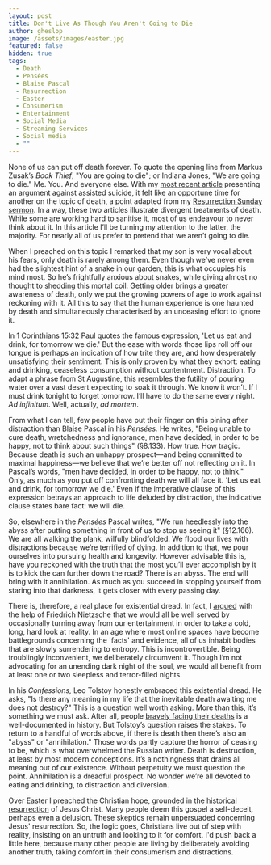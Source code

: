 ```yaml
---
layout: post
title: Don't Live As Though You Aren't Going to Die
author: gheslop
image: /assets/images/easter.jpg
featured: false
hidden: true
tags:
  - Death
  - Pensées
  - Blaise Pascal
  - Resurrection
  - Easter
  - Consumerism
  - Entertainment
  - Social Media
  - Streaming Services
  - Social media
  - ""
---
```

None of us can put off death forever. To quote the opening line from Markus Zusak’s *Book Thief*, "You are going to die"; or Indiana Jones, "We are going to die." Me. You. And everyone else. With my [most recent article](https://rekindle.co.za/content/2024-04-04-assisted-suicide) presenting an argument against assisted suicide, it felt like an opportune time for another on the topic of death, a point adapted from my [Resurrection Sunday sermon](https://sermons.unionchapel.co.za/sermons/54643/resurrection-sunday/). In a way, these two articles illustrate divergent treatments of death. While some are working hard to sanitise it, most of us endeavour to never think about it. In this article I’ll be turning my attention to the latter, the majority. For nearly all of us prefer to pretend that we aren’t going to die.

When I preached on this topic I remarked that my son is very vocal about his fears, only death is rarely among them. Even though we’ve never even had the slightest hint of a snake in our garden, this is what occupies his mind most. So he’s frightfully anxious about snakes, while giving almost no thought to shedding this mortal coil. Getting older brings a greater awareness of death, only we put the growing powers of age to work against reckoning with it. All this to say that the human experience is one haunted by death and simultaneously characterised by an unceasing effort to ignore it.

In 1 Corinthians 15:32 Paul quotes the famous expression, 'Let us eat and drink, for tomorrow we die.' But the ease with words those lips roll off our tongue is perhaps an indication of how trite they are, and how desperately unsatisfying their sentiment. This is only proven by what they exhort: eating and drinking, ceaseless consumption without contentment. Distraction. To adapt a phrase from St Augustine, this resembles the futility of pouring water over a vast desert expecting to soak it through. We know it won’t. If I must drink tonight to forget tomorrow. I’ll have to do the same every night. *Ad infinitum*. Well, actually, *ad mortem*.

From what I can tell, few people have put their finger on this pining after distraction than Blaise Pascal in his *Pensées.* He writes, "Being unable to cure death, wretchedness and ignorance, men have decided, in order to be happy, not to think about such things" (§8.133). How true. How tragic. Because death is such an unhappy prospect—and being committed to maximal happiness—we believe that we’re better off not reflecting on it. In Pascal’s words, "men have decided, in order to be happy, not to think." Only, as much as you put off confronting death we will all face it. 'Let us eat and drink, for tomorrow we die.' Even if the imperative clause of this expression betrays an approach to life deluded by distraction, the indicative clause states bare fact: we will die.

So, elsewhere in the *Pensées* Pascal writes, "We run heedlessly into the abyss after putting something in front of us to stop us seeing it" (§12.166). We are all walking the plank, wilfully blindfolded. We flood our lives with distractions because we’re terrified of dying. In addition to that, we pour ourselves into pursuing health and longevity. However advisable this is, have you reckoned with the truth that the most you’ll ever accomplish by it is to kick the can further down the road? There is an abyss. The end will bring with it annihilation. As much as you succeed in stopping yourself from staring into that darkness, it gets closer with every passing day.

There is, therefore, a real place for existential dread. In fact, I [argued](https://rekindle.co.za/content/2020-07-03-nietzsche) with the help of Friedrich Nietzsche that we would all be well served by occasionally turning away from our entertainment in order to take a cold, long, hard look at reality. In an age where most online spaces have become battlegrounds concerning the 'facts' and evidence, all of us inhabit bodies that are slowly surrendering to entropy. This is incontrovertible. Being troublingly inconvenient, we deliberately circumvent it. Though I’m not advocating for an unending dark night of the soul, we would all benefit from at least one or two sleepless and terror-filled nights.

In his *Confessions,* Leo Tolstoy honestly embraced this existential dread. He asks, "Is there any meaning in my life that the inevitable death awaiting me does not destroy?" This is a question well worth asking. More than this, it’s something we must ask. After all, people [bravely facing their deaths](https://rekindle.co.za/content/2024-03-29-good-friday-with-fred) is a well-documented in history. But Tolstoy’s question raises the stakes. To return to a handful of words above, if there is death then there’s also an "abyss" or "annihilation." Those words partly capture the horror of ceasing to be, which is what overwhelmed the Russian writer. Death is destruction, at least by most modern conceptions. It’s a nothingness that drains all meaning out of our existence. Without perpetuity we must question the point. Annihilation is a dreadful prospect. No wonder we’re all devoted to eating and drinking, to distraction and diversion.

Over Easter I preached the Christian hope, grounded in the [historical resurrection](https://rekindle.co.za/content/doodle-constantine-the-caesars-and-jesus-christ/) of Jesus Christ. Many people deem this gospel a self-deceit, perhaps even a delusion. These skeptics remain unpersuaded concerning Jesus' resurrection. So, the logic goes, Christians live out of step with reality, insisting on an untruth and looking to it for comfort. I'd push back a little here, because many other people are living by deliberately avoiding another truth, taking comfort in their consumerism and distractions.